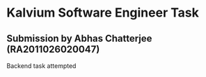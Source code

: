 # Kalvium Software Engineer Task

## Submission by Abhas Chatterjee (RA2011026020047)

Backend task attempted